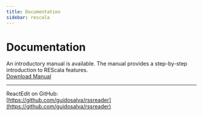```yaml
---
title: Documentation
sidebar: rescala
---
```

# Documentation

An introductory manual is available. The manual provides
a step-by-step introduction to REScala features.  
[Download Manual](./manual.pdf)

---
ReactEdit on GitHub:  
[https://github.com/guidosalva/rssreader](https://github.com/guidosalva/rssreader)